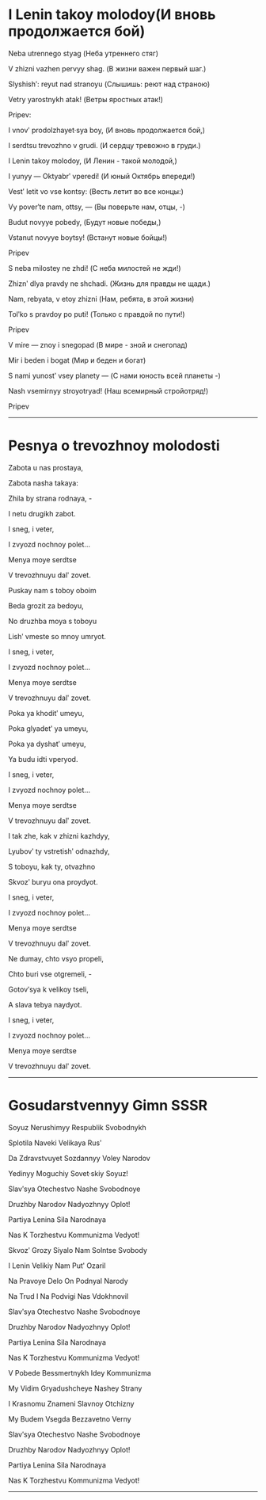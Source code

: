 # I Lenin takoy molodoy(И вновь продолжается бой)

Neba utrennego styag
(Неба утреннего стяг)

V zhizni vazhen pervyy shag.
(В жизни важен первый шаг.)

Slyshishʹ: reyut nad stranoyu
(Слышишь: реют над страною)

Vetry yarostnykh atak!
(Ветры яростных атак!)

Pripev:

I vnovʹ prodolzhayet·sya boy,
(И вновь продолжается бой,)

I serdtsu trevozhno v grudi.
(И сердцу тревожно в груди.)

I Lenin takoy molodoy,
(И Ленин - такой молодой,)

I yunyy — Oktyabrʹ vperedi!
(И юный Октябрь впереди!)

Vestʹ letit vo vse kontsy:
(Весть летит во все концы:)

Vy poverʹte nam, ottsy, —
(Вы поверьте нам, отцы, -)

Budut novyye pobedy,
(Будут новые победы,)

Vstanut novyye boytsy!
(Встанут новые бойцы!)

Pripev

S neba milostey ne zhdi!
(С неба милостей не жди!)

Zhiznʹ dlya pravdy ne shchadi.
(Жизнь для правды не щади.)

Nam, rebyata, v etoy zhizni
(Нам, ребята, в этой жизни)

Tolʹko s pravdoy po puti!
(Только с правдой по пути!)

Pripev

V mire — znoy i snegopad
(В мире - зной и снегопад)

Mir i beden i bogat
(Мир и беден и богат)

S nami yunostʹ vsey planety —
(С нами юность всей планеты -)

Nash vsemirnyy stroyotryad!
(Наш всемирный стройотряд!)

Pripev

****************************
# Pesnya o trevozhnoy molodosti

Zabota u nas prostaya,

Zabota nasha takaya:

Zhila by strana rodnaya, -

I netu drugikh zabot.

I sneg, i veter,

I zvyozd nochnoy polet...

Menya moye serdtse

V trevozhnuyu dalʹ zovet.

Puskay nam s toboy oboim

Beda grozit za bedoyu,

No druzhba moya s toboyu

Lishʹ vmeste so mnoy umryot.

I sneg, i veter,

I zvyozd nochnoy polet...

Menya moye serdtse

V trevozhnuyu dalʹ zovet.

Poka ya khoditʹ umeyu,

Poka glyadetʹ ya umeyu,

Poka ya dyshatʹ umeyu,

Ya budu idti vperyod.

I sneg, i veter,

I zvyozd nochnoy polet...

Menya moye serdtse

V trevozhnuyu dalʹ zovet.

I tak zhe, kak v zhizni kazhdyy,

Lyubovʹ ty vstretishʹ odnazhdy,

S toboyu, kak ty, otvazhno

Skvozʹ buryu ona proydyot.

I sneg, i veter,

I zvyozd nochnoy polet...

Menya moye serdtse

V trevozhnuyu dalʹ zovet.

Ne dumay, chto vsyo propeli,

Chto buri vse otgremeli, -

Gotovʹsya k velikoy tseli,

A slava tebya naydyot.

I sneg, i veter,

I zvyozd nochnoy polet...

Menya moye serdtse

V trevozhnuyu dalʹ zovet.

****************************************
# Gosudarstvennyy Gimn SSSR

Soyuz Nerushimyy Respublik Svobodnykh

Splotila Naveki Velikaya Rusʹ

Da Zdravstvuyet Sozdannyy Voley Narodov

Yedinyy Moguchiy Sovet·skiy Soyuz!

Slavʹsya Otechestvo Nashe Svobodnoye

Druzhby Narodov Nadyozhnyy Oplot!

Partiya Lenina Sila Narodnaya

Nas K Torzhestvu Kommunizma Vedyot!

Skvozʹ Grozy Siyalo Nam Solntse Svobody

I Lenin Velikiy Nam Putʹ Ozaril

Na Pravoye Delo On Podnyal Narody

Na Trud I Na Podvigi Nas Vdokhnovil

Slavʹsya Otechestvo Nashe Svobodnoye

Druzhby Narodov Nadyozhnyy Oplot!

Partiya Lenina Sila Narodnaya

Nas K Torzhestvu Kommunizma Vedyot!

V Pobede Bessmertnykh Idey Kommunizma

My Vidim Gryadushcheye Nashey Strany

I Krasnomu Znameni Slavnoy Otchizny

My Budem Vsegda Bezzavetno Verny

Slavʹsya Otechestvo Nashe Svobodnoye

Druzhby Narodov Nadyozhnyy Oplot!

Partiya Lenina Sila Narodnaya

Nas K Torzhestvu Kommunizma Vedyot!

************************************
